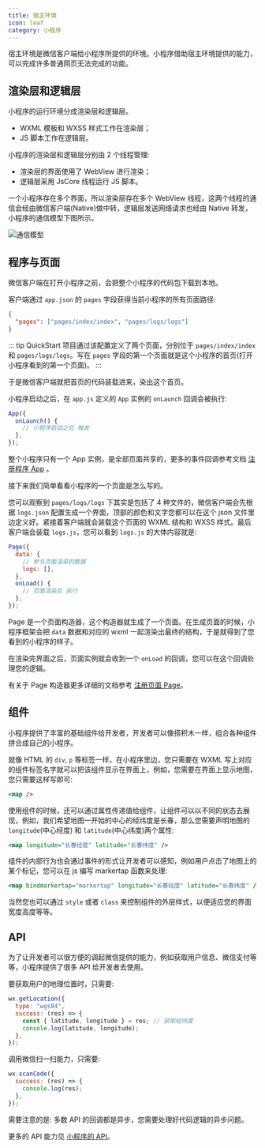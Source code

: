 ```yaml
---
title: 宿主环境
icon: leaf
category: 小程序
---
```


宿主环境是微信客户端给小程序所提供的环境。小程序借助宿主环境提供的能力，可以完成许多普通网页无法完成的功能。

<!-- more -->

## 渲染层和逻辑层

小程序的运行环境分成渲染层和逻辑层。

- WXML 模板和 WXSS 样式工作在渲染层；
- JS 脚本工作在逻辑层。

小程序的渲染层和逻辑层分别由 2 个线程管理:

- 渲染层的界面使用了 WebView 进行渲染；
- 逻辑层采用 JsCore 线程运行 JS 脚本。

一个小程序存在多个界面，所以渲染层存在多个 WebView 线程，这两个线程的通信会经由微信客户端(Native)做中转，逻辑层发送网络请求也经由 Native 转发，小程序的通信模型下图所示。

![通信模型](https://res.wx.qq.com/wxdoc/dist/assets/img/4-1.ad156d1c.png)

## 程序与页面

微信客户端在打开小程序之前，会把整个小程序的代码包下载到本地。

客户端通过 `app.json` 的 `pages` 字段获得当前小程序的所有页面路径:

```json
{
  "pages": ["pages/index/index", "pages/logs/logs"]
}
```

::: tip
QuickStart 项目通过该配置定义了两个页面，分别位于 `pages/index/index` 和 `pages/logs/logs`。写在 `pages` 字段的第一个页面就是这个小程序的首页(打开小程序看到的第一个页面)。
:::

于是微信客户端就把首页的代码装载进来，染出这个首页。

小程序启动之后，在 `app.js` 定义的 `App` 实例的 `onLaunch` 回调会被执行:

```js
App({
  onLaunch() {
    // 小程序启动之后 触发
  },
});
```

整个小程序只有一个 App 实例，是全部页面共享的，更多的事件回调参考文档 [注册程序 App](service/app.md) 。

接下来我们简单看看小程序的一个页面是怎么写的。

您可以观察到 `pages/logs/logs` 下其实是包括了 4 种文件的，微信客户端会先根据 `logs.json` 配置生成一个界面，顶部的颜色和文字您都可以在这个 json 文件里边定义好。紧接着客户端就会装载这个页面的 WXML 结构和 WXSS 样式。最后客户端会装载 `logs.js`，您可以看到 `logs.js` 的大体内容就是:

```js
Page({
  data: {
    // 参与页面渲染的数据
    logs: [],
  },
  onLoad() {
    // 页面渲染后 执行
  },
});
```

Page 是一个页面构造器，这个构造器就生成了一个页面。在生成页面的时候，小程序框架会把 `data` 数据和对应的 wxml 一起渲染出最终的结构，于是就得到了您看到的小程序的样子。

在渲染完界面之后，页面实例就会收到一个 `onLoad` 的回调，您可以在这个回调处理您的逻辑。

有关于 Page 构造器更多详细的文档参考 [注册页面 Page](service/page.md)。

## 组件

小程序提供了丰富的基础组件给开发者，开发者可以像搭积木一样，组合各种组件拼合成自己的小程序。

就像 HTML 的 `div`, `p` 等标签一样，在小程序里边，您只需要在 WXML 写上对应的组件标签名字就可以把该组件显示在界面上，例如，您需要在界面上显示地图，您只需要这样写即可:

```xml
<map />
```

使用组件的时候，还可以通过属性传递值给组件，让组件可以以不同的状态去展现，例如，我们希望地图一开始的中心的经纬度是长春，那么您需要声明地图的 `longitude`(中心经度) 和 `latitude`(中心纬度)两个属性:

```xml
<map longitude="长春经度" latitude="长春纬度" />
```

组件的内部行为也会通过事件的形式让开发者可以感知，例如用户点击了地图上的某个标记，您可以在 js 编写 markertap 函数来处理:

```xml
<map bindmarkertap="markertap" longitude="长春经度" latitude="长春纬度" />
```

当然您也可以通过 `style` 或者 `class` 来控制组件的外层样式，以便适应您的界面宽度高度等等。

## API

为了让开发者可以很方便的调起微信提供的能力，例如获取用户信息、微信支付等等，小程序提供了很多 API 给开发者去使用。

要获取用户的地理位置时，只需要:

```js
wx.getLocation({
  type: "wgs84",
  success: (res) => {
    const { latitude, longitude } = res; // 获取经纬度
    console.log(latitude, longitude);
  },
});
```

调用微信扫一扫能力，只需要:

```js
wx.scanCode({
  success: (res) => {
    console.log(res);
  },
});
```

需要注意的是: 多数 API 的回调都是异步，您需要处理好代码逻辑的异步问题。

更多的 API 能力见 [小程序的 API](https://developers.weixin.qq.com/miniprogram/dev/api/)。
